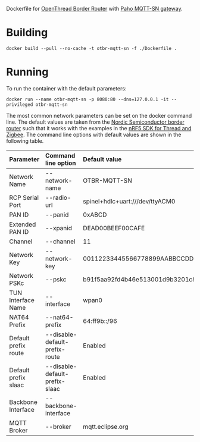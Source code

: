 
Dockerfile for [OpenThread Border Router](https://openthread.io/guides/border-router) with [Paho MQTT-SN gateway](https://github.com/eclipse/paho.mqtt-sn.embedded-c). 


# Building

```shell 
docker build --pull --no-cache -t otbr-mqtt-sn -f ./Dockerfile .
```

# Running

To run the container with the default parameters:

```shell
docker run --name otbr-mqtt-sn -p 8080:80 --dns=127.0.0.1 -it --privileged otbr-mqtt-sn
```

The most common network parameters can be set on the docker command line. The default values are taken from the [Nordic Semiconductor border router](https://www.nordicsemi.com/Software-and-tools/Software/nRF5-SDK-for-Thread-and-Zigbee/Download#infotabs) such that it works with the examples in the [nRF5 SDK for Thread and Zigbee](https://www.nordicsemi.com/Software-and-tools/Software/nRF5-SDK-for-Thread-and-Zigbee).
The command line options with default values are shown in the following table.

| Parameter            | Command line option             | Default value                    | 
|----------------------|:--------------------------------|:---------------------------------|
| Network Name         |  --network-name                 | OTBR-MQTT-SN                     |
| RCP Serial Port      |  --radio-url                    | spinel+hdlc+uart:///dev/ttyACM0  |
| PAN ID               |  --panid                        | 0xABCD                           |
| Extended PAN ID      |  --xpanid                       | DEAD00BEEF00CAFE                 |
| Channel              |  --channel                      | 11                               |
| Network Key          |  --network-key                  | 00112233445566778899AABBCCDDEEFF |
| Network PSKc         |  --pskc                         | b91f5aa92fd4b46e513001d9b3201c8f |
| TUN Interface Name   |  --interface                    | wpan0                            |
| NAT64 Prefix         |  --nat64-prefix                 | 64:ff9b::/96                     |
| Default prefix route |  --disable-default-prefix-route | Enabled                          |
| Default prefix slaac |  --disable-default-prefix-slaac | Enabled                          |
| Backbone Interface   |  --backbone-interface           |                                  |
| MQTT Broker          |  --broker                       | mqtt.eclipse.org                 |
